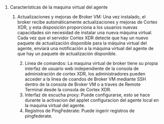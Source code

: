 
1. Características de la maquina virtual del agente
	1. Actualizaciones y mejoras de Broker VM: Una vez instalado, el broker recibe automáticamente actualizaciones y mejoras de Cortex XDR, y esta disposición proporciona a los usuarios nuevas capacidades sin necesidad de instalar una nueva máquina virtual. 
	   Cada vez que el servidor Cortex XDR detecte que hay un nuevo paquete de actualización disponible para la máquina virtual del agente, enviará una notificación a la máquina virtual del agente de que hay un paquete de actualización disponible.
	   
	   2. Linea de comandos: La maquina virtual de broker tiene su propia interfaz de usuario web independiente de la consola de administración de cortex XDR, los administradores pueden acceder a la linea de coandos de Broker VM mediante SSH dentro de la consola de Broker VM o a traves de Remote Terminal desde la consola de Cortex XDR.
	   3. Interfaz de escucha proxy: Puede configurarse, esto se hace durante la activacion del applet configuracion del agente local en la maquina virtual del agente.
	   4. Registros de PingFederate: Puede ingerir registros de pingfederate.

